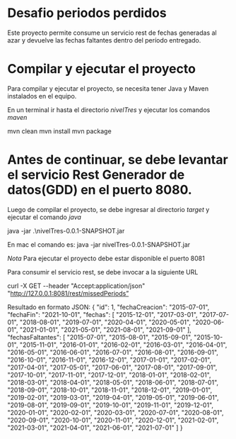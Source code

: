 # Desafio periodos perdidos
Este proyecto permite consume un servicio rest de fechas generadas al azar y devuelve las fechas faltantes dentro del período entregado.

# Compilar y ejecutar el proyecto

Para compilar y ejecutar el proyecto, se necesita tener Java y Maven instalados en el equipo.

En un terminal ir hasta el directorio *nivelTres* y ejecutar los comandos *maven*

mvn clean
mvn install
mvn package

# Antes de continuar, se debe levantar el servicio Rest Generador de datos(GDD) en el puerto 8080.

Luego de compilar el proyecto, se debe ingresar al directorio *target* y ejecutar el comando *java*

java -jar .\nivelTres-0.0.1-SNAPSHOT.jar

En mac el comando es:
java -jar nivelTres-0.0.1-SNAPSHOT.jar

*Nota*
Para ejecutar el proyecto debe estar disponible el puerto 8081

Para consumir el servicio rest, se debe invocar a la siguiente URL

curl -X GET --header "Accept:application/json" "http://127.0.0.1:8081/rest/missedPeriods”

Resultado en formato JSON:
{
"id": 1,
    "fechaCreacion": "2015-07-01",
    "fechaFin": "2021-10-01",
    "fechas": [
        "2015-12-01",
        "2017-03-01",
        "2017-07-01",
        "2018-08-01",
        "2019-07-01",
        "2020-04-01",
        "2020-05-01",
        "2020-06-01",
        "2021-01-01",
        "2021-05-01",
        "2021-08-01",
        "2021-09-01"
    ],
    "fechasFaltantes": [
        "2015-07-01",
        "2015-08-01",
        "2015-09-01",
        "2015-10-01",
        "2015-11-01",
        "2016-01-01",
        "2016-02-01",
        "2016-03-01",
        "2016-04-01",
        "2016-05-01",
        "2016-06-01",
        "2016-07-01",
        "2016-08-01",
        "2016-09-01",
        "2016-10-01",
        "2016-11-01",
        "2016-12-01",
        "2017-01-01",
        "2017-02-01",
        "2017-04-01",
        "2017-05-01",
        "2017-06-01",
        "2017-08-01",
        "2017-09-01",
        "2017-10-01",
        "2017-11-01",
        "2017-12-01",
        "2018-01-01",
        "2018-02-01",
        "2018-03-01",
        "2018-04-01",
        "2018-05-01",
        "2018-06-01",
        "2018-07-01",
        "2018-09-01",
        "2018-10-01",
        "2018-11-01",
        "2018-12-01",
        "2019-01-01",
        "2019-02-01",
        "2019-03-01",
        "2019-04-01",
        "2019-05-01",
        "2019-06-01",
        "2019-08-01",
        "2019-09-01",
        "2019-10-01",
        "2019-11-01",
        "2019-12-01",
        "2020-01-01",
        "2020-02-01",
        "2020-03-01",
        "2020-07-01",
        "2020-08-01",
        "2020-09-01",
        "2020-10-01",
        "2020-11-01",
        "2020-12-01",
        "2021-02-01",
        "2021-03-01",
        "2021-04-01",
        "2021-06-01",
        "2021-07-01"
] }
